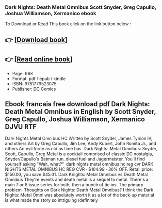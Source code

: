 ### Dark Nights: Death Metal Omnibus Scott Snyder, Greg Capullo, Joshua Williamson, Xermanico ebook

To Download or Read This book click on the link button below :

## 👉  [**[Download book](http://filesbooks.info/download.php?group=book&from=github.com&id=700415&lnk=1063 "Download book")**]

## 👉  [**[Read online book](http://filesbooks.info/download.php?group=book&from=github.com&id=700415&lnk=1063 "Read online book")**]


* Page: 968
* Format: pdf / epub / kindle
* ISBN: 9781779523075
* Publisher: DC Comics



## Ebook francais free download pdf Dark Nights: Death Metal Omnibus in English by Scott Snyder, Greg Capullo, Joshua Williamson, Xermanico DJVU RTF



 Dark Nights Metal Omnibus HC Written by Scott Snyder, James Tynion IV, and others Art by Greg Capullo, Jim Lee, Andy Kubert, John Romita Jr., and others An evil force as old as time has 
 Dark Nights: Metal Omnibus: Snyder, Scott, Capullo, Greg Metal is a cocktail comprised of classic DC nostalgia, Snyder/Capullo&#039;s Batman run, diesel fuel and Jagermeister. You&#039;ll find yourself asking &quot;Wait, what?&quot; 
 dark nights metal omnibus hc reg cvr DARK NIGHTS METAL OMNIBUS HC REG CVR · $104.99 · 30% OFF. Retail price: $150.00, you save $45.01.
 Dark Knights: Metal Omnibus vs Death Metal Omnibus They&#039;re events and death metal is a sequel to metal. There&#039;s a main 7 or 8 issue series for both, then a bunch of tie ins. The primary problem 
 Thoughts on Dark Nights: Death Metal Omnibus? I think the Dark Nights: Metal Omni was absolutely worth it as a lot of the back-up material is what made the story so intriguing (definitely 





